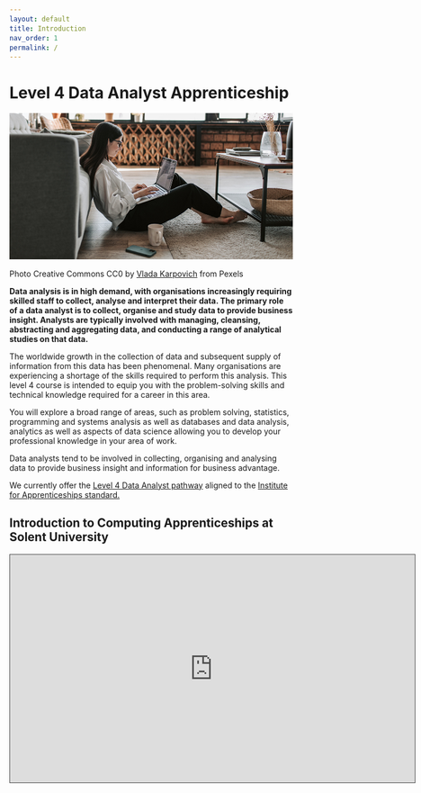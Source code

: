 ```yaml
---
layout: default
title: Introduction
nav_order: 1
permalink: /
---
```



# Level 4 Data Analyst Apprenticeship

![](docs/images/pexels-vlada-karpovich-4050296.jpg)

Photo Creative Commons CC0  by [Vlada Karpovich](https://www.pexels.com/@vlada-karpovich?utm_content=attributionCopyText&utm_medium=referral&utm_source=pexels) from Pexels

**Data analysis is in high demand, with organisations increasingly requiring skilled staff to collect, analyse and interpret their data. The primary role of a data analyst is to collect, organise and study data to provide business insight. Analysts are typically involved with managing, cleansing, abstracting and aggregating data, and conducting a range of analytical studies on that data.**

The worldwide growth in the collection of data and subsequent supply of information from this data has been phenomenal. Many organisations are experiencing a shortage of the skills required to perform this analysis. This level 4 course is intended to equip you with the problem-solving skills and technical knowledge required for a career in this area.

You will explore a broad range of areas, such as problem solving, statistics, programming and systems analysis as well as databases and data analysis, analytics as well as aspects of data science allowing you to develop your professional knowledge in your area of work.

Data analysts tend to be involved in collecting, organising and analysing data to provide business insight and information for business advantage.


We currently offer the [Level 4 Data Analyst pathway](https://www.solent.ac.uk/courses/apprenticeships/level-4-data-analyst-apprenticeship) aligned to the [Institute for Apprenticeships standard.](https://www.instituteforapprenticeships.org/apprenticeship-standards/data-analyst/)

## Introduction to Computing  Apprenticeships at Solent University

<iframe src="https://solent.cloud.panopto.eu/Panopto/Pages/Embed.aspx?id=82682069-bf8e-4564-835b-ac440103c18c&amp;autoplay=false&amp;offerviewer=true&amp;showtitle=true&amp;showbrand=false&amp;start=0&amp;interactivity=all" height="405" width="720" allowfullscreen="" allow="autoplay" style="font-size: 0.9375rem; letter-spacing: 0.45px; border-width: 1px; border-style: solid; border-color: #464646;"></iframe>

